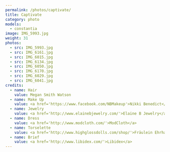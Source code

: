 ```yaml
---
permalink: /photos/captivate/
title: Captivate
category: photo
models:
  - constantia
image: IMG_5993.jpg
weight: 31
photos:
  - src: IMG_5993.jpg
  - src: IMG_6161.jpg
  - src: IMG_6015.jpg
  - src: IMG_6134.jpg
  - src: IMG_6050.jpg
  - src: IMG_6170.jpg
  - src: IMG_6029.jpg
  - src: IMG_6041.jpg
credits:
  - name: Hair
    value: Megan Smith Watson
  - name: Make Up
    value: <a href='https://www.facebook.com/NBMakeup'>Nikki Benedict</a> of <a href='http://www.sassfactorysalon.com/'>Sass Factory Salon</a>
  - name: Jewelry
    value: <a href='http://www.elainebjewelry.com/'>Elaine B Jewelry</a>
  - name: Dress
    value: <a href='http://www.modcloth.com/'>ModCloth</a>
  - name: Torselette
    value: <a href='http://www.highglossdolls.com/shop/'>Fräulein Ehrhardt</a>
  - name: Brief
    value: <a href='http://www.libidex.com/'>Libidex</a>
---
```

